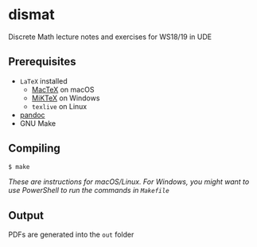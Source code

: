 # dismat
Discrete Math lecture notes and exercises for WS18/19 in UDE

## Prerequisites
- `LaTeX` installed 
    - [MacTeX](http://tug.org/mactex/) on macOS
    - [MiKTeX](http://miktex.org/) on Windows
    - `texlive` on Linux
- [pandoc](https://pandoc.org/installing.html)
- GNU Make

## Compiling
```sh
$ make
```
_These are instructions for macOS/Linux. For Windows, you might want to use PowerShell to run the commands in `Makefile`_

## Output
PDFs are generated into the `out` folder